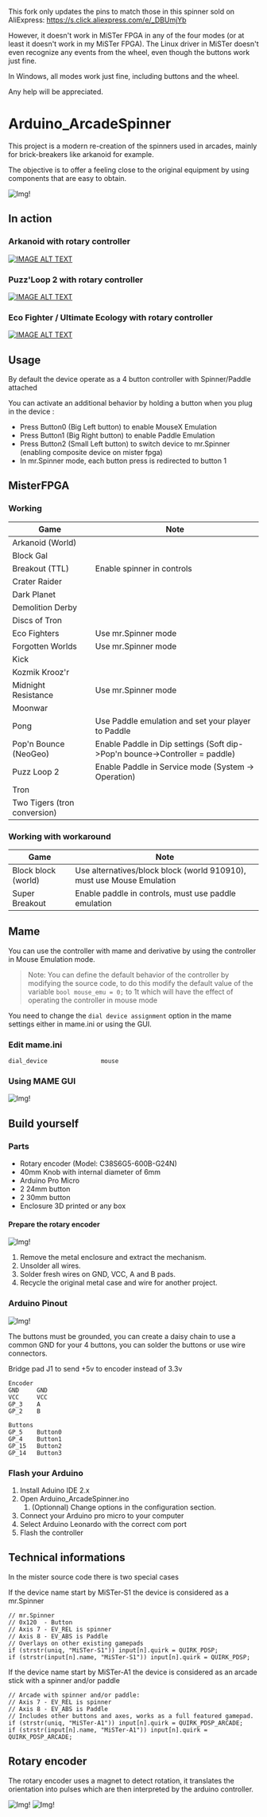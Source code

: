 This fork only updates the pins to match those in this spinner sold on AliExpress: https://s.click.aliexpress.com/e/_DBUmjYb

However, it doesn't work in MiSTer FPGA in any of the four modes (or at least it doesn't work in my MiSTer FPGA). The Linux driver in MiSTer doesn't even recognize any events from the wheel, even though the buttons work just fine.

In Windows, all modes work just fine, including buttons and the wheel.

Any help will be appreciated.

# Arduino_ArcadeSpinner

This project is a modern re-creation of the spinners used in arcades, mainly for brick-breakers like arkanoid for example.

The objective is to offer a feeling close to the original equipment by using components that are easy to obtain.

![Img!](img/pic.jpg "Arcade Spinner")

## In action

### Arkanoid with rotary controller
[![IMAGE ALT TEXT](http://img.youtube.com/vi/QnDsVMLP6zM/0.jpg)](http://www.youtube.com/watch?v=QnDsVMLP6zM "Arkanoid with rotary controller on MisterFPGA")

### Puzz'Loop 2 with rotary controller
[![IMAGE ALT TEXT](http://img.youtube.com/vi/TzKd8ytODUM/0.jpg)](http://www.youtube.com/watch?v=TzKd8ytODUM "Puzz'Loop 2 with rotary controller on MisterFPGA")

### Eco Fighter / Ultimate Ecology with rotary controller
[![IMAGE ALT TEXT](http://img.youtube.com/vi/sb1mO-uq1ag/0.jpg)](http://www.youtube.com/watch?v=sb1mO-uq1ag "Eco Fighter / Ultimate Ecology with rotary controller on MisterFPGA")



## Usage

By default the device operate as a 4 button controller with Spinner/Paddle attached

You can activate an additional behavior by holding a button when you plug in the device : 

- Press Button0 (Big Left button) to enable MouseX Emulation
- Press Button1 (Big Right button) to enable Paddle Emulation
- Press Button2 (Small Left button) to switch device to mr.Spinner (enabling composite device on mister fpga)
 - In mr.Spinner mode, each button press is redirected to button 1

## MisterFPGA

### Working

| Game                          | Note|
|---                            |--- | 
| Arkanoid (World)              | |
| Block Gal                     | |
| Breakout (TTL)                | Enable spinner in controls|
| Crater Raider                 | |
| Dark Planet                   | |
| Demolition Derby              | |
| Discs of Tron                 | |
| Eco Fighters                  | Use mr.Spinner mode |
| Forgotten Worlds              | Use mr.Spinner mode |
| Kick                          | |
| Kozmik Krooz'r                | |
| Midnight Resistance           | Use mr.Spinner mode |
| Moonwar                       | |
| Pong                          | Use Paddle emulation and set your player to Paddle |
| Pop'n Bounce (NeoGeo)         | Enable Paddle in Dip settings (Soft dip->Pop'n bounce->Controller = paddle) |
| Puzz Loop 2                   | Enable Paddle in Service mode (System -> Operation) |
| Tron                          | |
| Two Tigers (tron conversion)  | |

### Working with workaround
| Game                  | Note|
|---                    |---| 
| Block block (world)   | Use alternatives/block block (world 910910), must use Mouse Emulation |
| Super Breakout        | Enable paddle in controls, must use paddle emulation |

## Mame

You can use the controller with mame and derivative by using the controller in Mouse Emulation mode.

> Note: You can define the default behavior of the controller by modifying the source code, to do this modify the default value of the variable `bool mouse_emu = 0;` to 1t which will have the effect of operating the controller in mouse mode

You need to change the `dial device assignment` option in the mame settings either in mame.ini or using the GUI.

### Edit mame.ini 
```
dial_device               mouse
```
### Using MAME GUI

![Img!](img/mame.jpg "MAME")

## Build yourself

### Parts 

- Rotary encoder (Model: C38S6G5-600B-G24N)
- 40mm Knob with internal diameter of 6mm 
- Arduino Pro Micro
- 2 24mm button
- 2 30mm button
- Enclosure 3D printed or any box

#### Prepare the rotary encoder

![Img!](img/encoder.jpg "rotary encoder")

1. Remove the metal enclosure and extract the mechanism.
2. Unsolder all wires.
3. Solder fresh wires on GND, VCC, A and B pads.
4. Recycle the original metal case and wire for another project.

### Arduino Pinout

![Img!](img/arduino.jpg "Arduino")

The buttons must be grounded, you can create a daisy chain to use a common GND for your 4 buttons, you can solder the buttons or use wire connectors.

Bridge pad J1 to send +5v to encoder instead of 3.3v

```
Encoder
GND     GND
VCC     VCC
GP_3    A
GP_2    B

Buttons
GP_5    Button0
GP_4    Button1
GP_15   Button2
GP_14   Button3
```

### Flash your Arduino

1. Install Aduino IDE 2.x
2. Open Arduino_ArcadeSpinner.ino
    1. (Optionnal) Change options in the configuration section.
3. Connect your Arduino pro micro to your computer
4. Select Arduino Leonardo with the correct com port
5. Flash the controller

## Technical informations
In the mister source code there is two special cases

If the device name start by MiSTer-S1 the device is considered as a mr.Spinner

```
// mr.Spinner
// 0x120  - Button
// Axis 7 - EV_REL is spinner
// Axis 8 - EV_ABS is Paddle
// Overlays on other existing gamepads
if (strstr(uniq, "MiSTer-S1")) input[n].quirk = QUIRK_PDSP;
if (strstr(input[n].name, "MiSTer-S1")) input[n].quirk = QUIRK_PDSP;
```

If the device name start by MiSTer-A1 the device is considered as an arcade stick with a spinner and/or paddle
```
// Arcade with spinner and/or paddle:
// Axis 7 - EV_REL is spinner
// Axis 8 - EV_ABS is Paddle
// Includes other buttons and axes, works as a full featured gamepad.
if (strstr(uniq, "MiSTer-A1")) input[n].quirk = QUIRK_PDSP_ARCADE;
if (strstr(input[n].name, "MiSTer-A1")) input[n].quirk = QUIRK_PDSP_ARCADE;
```

## Rotary encoder

The rotary encoder uses a magnet to detect rotation, it translates the orientation into pulses which are then interpreted by the arduino controller.

![Img!](img/magnet.jpg "Magnet view")
![Img!](img/magnet2.jpg "Magnet controller")
